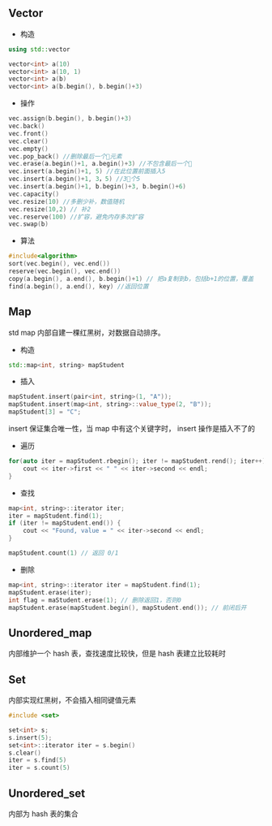 ## Vector

* 构造
```c++
using std::vector

vector<int> a(10)
vector<int> a(10, 1)
vector<int> a(b)
vector<int> a(b.begin(), b.begin()+3)
```
* 操作
```c++
vec.assign(b.begin(), b.begin()+3)
vec.back()
vec.front()
vec.clear()
vec.empty()
vec.pop_back() //删除最后一个元素
vec.erase(a.begin()+1, a.begin()+3) //不包含最后一个
vec.insert(a.begin()+1, 5) //在此位置前面插入5
vec.insert(a.begin()+1, 3，5) //3个5
vec.insert(a.begin()+1, b.begin()+3, b.begin()+6)
vec.capacity()
vec.resize(10) //多删少补，数值随机
vec.resize(10,2) // 补2
vec.reserve(100) //扩容，避免内存多次扩容
vec.swap(b)
```
* 算法
```c++
#include<algorithm>
sort(vec.begin(), vec.end())
reserve(vec.begin(), vec.end())
copy(a.begin(), a.end(), b.begin()+1) // 把a复制到b，包括b+1的位置，覆盖
find(a.begin(), a.end(), key) //返回位置
```

## Map
std map 内部自建一棵红黑树，对数据自动排序。
* 构造
```c++
std::map<int, string> mapStudent
```
* 插入
```c++
mapStudent.insert(pair<int, string>(1, "A"));
mapStudent.insert(map<int, string>::value_type(2, "B"));
mapStudent[3] = "C";
```
insert 保证集合唯一性，当 map 中有这个关键字时， insert 操作是插入不了的
* 遍历
```c++
for(auto iter = mapStudent.rbegin(); iter != mapStudent.rend(); iter++) {
    cout << iter->first << " " << iter->second << endl;
}
```
* 查找
```c++
map<int, string>::iterator iter;
iter = mapStudent.find(1);
if (iter != mapStudent.end()) {
    cout << "Found, value = " << iter->second << endl;
}

mapStudent.count(1) // 返回 0/1
```
* 删除
```c++
map<int, string>::iterator iter = mapStudent.find(1);
mapStudent.erase(iter);
int flag = maStudent.erase(1); // 删除返回1，否则0
mapStudent.erase(mapStudent.begin(), mapStudent.end()); // 前闭后开
```

## Unordered_map
内部维护一个 hash 表，查找速度比较快，但是 hash 表建立比较耗时

## Set
内部实现红黑树，不会插入相同键值元素
```c++
#include <set>

set<int> s;
s.insert(5);
set<int>::iterator iter = s.begin()
s.clear()
iter = s.find(5)
iter = s.count(5)
```
## Unordered_set
内部为 hash 表的集合
